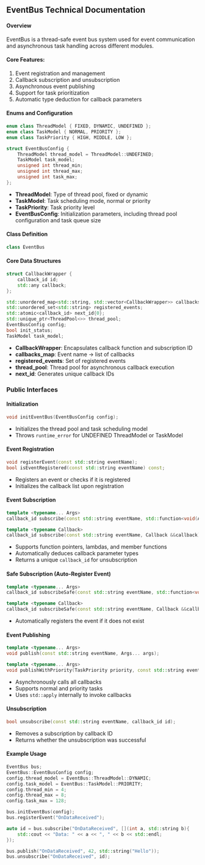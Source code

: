 ## EventBus Technical Documentation

#### Overview

EventBus is a thread-safe event bus system used for event communication and asynchronous task handling across different modules.

#### Core Features:

1. Event registration and management
2. Callback subscription and unsubscription
3. Asynchronous event publishing
4. Support for task prioritization
5. Automatic type deduction for callback parameters

#### Enums and Configuration
```c++
enum class ThreadModel { FIXED, DYNAMIC, UNDEFINED };
enum class TaskModel { NORMAL, PRIORITY };
enum class TaskPriority { HIGH, MIDDLE, LOW };

struct EventBusConfig {
    ThreadModel thread_model = ThreadModel::UNDEFINED;
    TaskModel task_model;
    unsigned int thread_min;
    unsigned int thread_max;
    unsigned int task_max;
};
```

- **ThreadModel**: Type of thread pool, fixed or dynamic
- **TaskModel**: Task scheduling mode, normal or priority
- **TaskPriority**: Task priority level
- **EventBusConfig**: Initialization parameters, including thread pool configuration and task queue size

#### Class Definition
```c++
class EventBus
```

#### Core Data Structures
```c++
struct CallbackWrapper {
    callback_id id;
    std::any callback;
};

std::unordered_map<std::string, std::vector<CallbackWrapper>> callbacks_map;
std::unordered_set<std::string> registered_events;
std::atomic<callback_id> next_id{0};
std::unique_ptr<ThreadPool<>> thread_pool;
EventBusConfig config;
bool init_status;
TaskModel task_model;
```

- **CallbackWrapper**: Encapsulates callback function and subscription ID
- **callbacks_map**: Event name → list of callbacks
- **registered_events**: Set of registered events
- **thread_pool**: Thread pool for asynchronous callback execution
- **next_id**: Generates unique callback IDs

### Public Interfaces
#### Initialization
```c++
void initEventBus(EventBusConfig config);
```

- Initializes the thread pool and task scheduling model
- Throws `runtime_error` for UNDEFINED ThreadModel or TaskModel

#### Event Registration
```c++
void registerEvent(const std::string eventName);
bool isEventRegistered(const std::string eventName) const;
```
- Registers an event or checks if it is registered
- Initializes the callback list upon registration

#### Event Subscription
```c++
template <typename... Args>
callback_id subscribe(const std::string eventName, std::function<void(Args...)> callback);

template <typename Callback>
callback_id subscribe(const std::string eventName, Callback &&callback);
```

- Supports function pointers, lambdas, and member functions
- Automatically deduces callback parameter types
- Returns a unique `callback_id` for unsubscription

#### Safe Subscription (Auto-Register Event)
```c++
template <typename... Args>
callback_id subscribeSafe(const std::string eventName, std::function<void(Args...)> callback);

template <typename Callback>
callback_id subscribeSafe(const std::string eventName, Callback &&callback);
```
- Automatically registers the event if it does not exist

#### Event Publishing
```c++
template <typename... Args>
void publish(const std::string eventName, Args... args);

template <typename... Args>
void publishWithPriority(TaskPriority priority, const std::string eventName, Args... args);
```
- Asynchronously calls all callbacks
- Supports normal and priority tasks
- Uses `std::apply` internally to invoke callbacks

#### Unsubscription
```c++
bool unsubscribe(const std::string eventName, callback_id id);
```
- Removes a subscription by callback ID
- Returns whether the unsubscription was successful

#### Example Usage
```c++
EventBus bus;
EventBus::EventBusConfig config;
config.thread_model = EventBus::ThreadModel::DYNAMIC;
config.task_model = EventBus::TaskModel::PRIORITY;
config.thread_min = 4;
config.thread_max = 8;
config.task_max = 128;

bus.initEventBus(config);
bus.registerEvent("OnDataReceived");

auto id = bus.subscribe("OnDataReceived", [](int a, std::string b){
    std::cout << "Data: " << a << ", " << b << std::endl;
});

bus.publish("OnDataReceived", 42, std::string("Hello"));
bus.unsubscribe("OnDataReceived", id);
```


